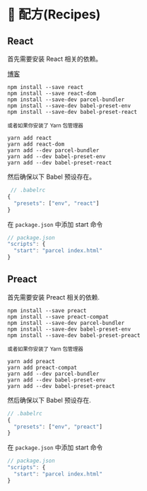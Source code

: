# 🍰 配方(Recipes)

## React

首先需要安装 React 相关的依赖。

[博客](http://blog.jakoblind.no/react-parcel/)

```
npm install --save react
npm install --save react-dom
npm install --save-dev parcel-bundler
npm install --save-dev babel-preset-env
npm install --save-dev babel-preset-react
```

<sub>或者如果你安装了 Yarn 包管理器</sub>

```
yarn add react
yarn add react-dom
yarn add --dev parcel-bundler
yarn add --dev babel-preset-env
yarn add --dev babel-preset-react
```

然后确保以下 Babel 预设存在。

```javascript
 // .babelrc
{
  "presets": ["env", "react"]
}
```

在 `package.json` 中添加 start 命令

```javascript
// package.json
"scripts": {
  "start": "parcel index.html"
}
```

## Preact

首先需要安装 Preact 相关的依赖.

```
npm install --save preact
npm install --save preact-compat
npm install --save-dev parcel-bundler
npm install --save-dev babel-preset-env
npm install --save-dev babel-preset-preact
```

<sub>或者如果你安装了 Yarn 包管理器</sub>

```
yarn add preact
yarn add preact-compat
yarn add --dev parcel-bundler
yarn add --dev babel-preset-env
yarn add --dev babel-preset-preact
```

然后确保以下 Babel 预设存在.

```javascript
// .babelrc
{
  "presets": ["env", "preact"]
}
```

在 `package.json` 中添加 start 命令

```javascript
// package.json
"scripts": {
  "start": "parcel index.html"
}
```
